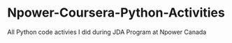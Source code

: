 # Npower-Coursera-Python-Activities
All Python code activies I did during JDA Program at Npower Canada
